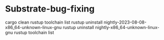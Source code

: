 # Substrate-bug-fixing

cargo clean
rustup toolchain list
rustup uninstall nightly-2023-08-08-x86_64-unknown-linux-gnu
rustup uninstall nightly-x86_64-unknown-linux-gnu
rustup toolchain list

